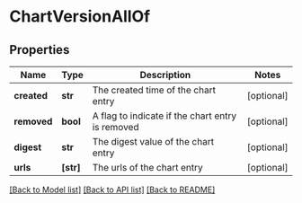 # ChartVersionAllOf


## Properties
Name | Type | Description | Notes
------------ | ------------- | ------------- | -------------
**created** | **str** | The created time of the chart entry | [optional] 
**removed** | **bool** | A flag to indicate if the chart entry is removed | [optional] 
**digest** | **str** | The digest value of the chart entry | [optional] 
**urls** | **[str]** | The urls of the chart entry | [optional] 

[[Back to Model list]](../README.md#documentation-for-models) [[Back to API list]](../README.md#documentation-for-api-endpoints) [[Back to README]](../README.md)


